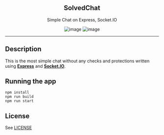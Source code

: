 <div align="center">
  <h2>SolvedChat</h1>
  <p>Simple Chat on Express, Socket.IO</p>

![image](https://github.com/solvefixed/SolvedChat/assets/151591193/6ae97057-37e2-4699-94b9-87bf253da116)
![image](https://github.com/solvefixed/SolvedChat/assets/151591193/9efb3960-42ab-49d3-9ebf-e9cd3c28fc52)

</div>

---

## Description

This is the most simple chat without any checks and protections written using **[Express](https://github.com/expressjs/express)** and **[Socket.IO](https://github.com/socketio/socket.io)**.

## Running the app

```
npm install
npm run build
npm run start
```

## License

See [LICENSE](LICENSE)
